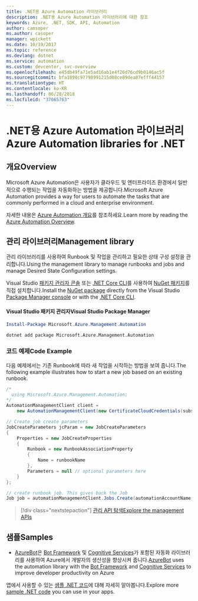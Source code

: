 ```yaml
---
title: .NET용 Azure Automation 라이브러리
description: .NET용 Azure Automation 라이브러리에 대한 참조
keywords: Azure, .NET, SDK, API, Automation
author: camsoper
ms.author: casoper
manager: wpickett
ms.date: 10/19/2017
ms.topic: reference
ms.devlang: dotnet
ms.service: automation
ms.custom: devcenter, svc-overview
ms.openlocfilehash: e45db49fa71e5ad16ab1e4f26d76cd9b0146ac5f
ms.sourcegitcommit: bfa1898c97798991215d08ce89dea87efff44157
ms.translationtype: HT
ms.contentlocale: ko-KR
ms.lasthandoff: 06/28/2018
ms.locfileid: "37065763"
---
```

# <a name="azure-automation-libraries-for-net"></a><span data-ttu-id="dffad-104">.NET용 Azure Automation 라이브러리</span><span class="sxs-lookup"><span data-stu-id="dffad-104">Azure Automation libraries for .NET</span></span>

## <a name="overview"></a><span data-ttu-id="dffad-105">개요</span><span class="sxs-lookup"><span data-stu-id="dffad-105">Overview</span></span>

<span data-ttu-id="dffad-106">Microsoft Azure Automation은 사용자가 클라우드 및 엔터프라이즈 환경에서 일반적으로 수행되는 작업을 자동화하는 방법을 제공합니다.</span><span class="sxs-lookup"><span data-stu-id="dffad-106">Microsoft Azure Automation provides a way for users to automate the tasks that are commonly performed in a cloud and enterprise environment.</span></span> 

<span data-ttu-id="dffad-107">자세한 내용은 [Azure Automation 개요](/azure/automation/automation-intro)를 참조하세요.</span><span class="sxs-lookup"><span data-stu-id="dffad-107">Learn more by reading the [Azure Automation Overview](/azure/automation/automation-intro).</span></span>

## <a name="management-library"></a><span data-ttu-id="dffad-108">관리 라이브러리</span><span class="sxs-lookup"><span data-stu-id="dffad-108">Management library</span></span>

<span data-ttu-id="dffad-109">관리 라이브러리를 사용하여 Runbook 및 작업을 관리하고 필요한 상태 구성 설정을 관리합니다.</span><span class="sxs-lookup"><span data-stu-id="dffad-109">Using the management library to manage runbooks and jobs and manage Desired State Configuration settings.</span></span>

<span data-ttu-id="dffad-110">Visual Studio [패키지 관리자 콘솔][PackageManager] 또는 [.NET Core CLI][DotNetCLI]를 사용하여 [NuGet 패키지](https://www.nuget.org/packages/Microsoft.Azure.Management.Automation)를 직접 설치합니다.</span><span class="sxs-lookup"><span data-stu-id="dffad-110">Install the [NuGet package](https://www.nuget.org/packages/Microsoft.Azure.Management.Automation) directly from the Visual Studio [Package Manager console][PackageManager] or with the [.NET Core CLI][DotNetCLI].</span></span>

#### <a name="visual-studio-package-manager"></a><span data-ttu-id="dffad-111">Visual Studio 패키지 관리자</span><span class="sxs-lookup"><span data-stu-id="dffad-111">Visual Studio Package Manager</span></span>

```powershell
Install-Package Microsoft.Azure.Management.Automation
```

```bash
dotnet add package Microsoft.Azure.Management.Automation
```

### <a name="code-example"></a><span data-ttu-id="dffad-112">코드 예제</span><span class="sxs-lookup"><span data-stu-id="dffad-112">Code Example</span></span>

<span data-ttu-id="dffad-113">다음 예제에서는 기존 Runbook에 따라 새 작업을 시작하는 방법을 보여 줍니다.</span><span class="sxs-lookup"><span data-stu-id="dffad-113">The following example illustrates how to start a new job based on an existing runbook.</span></span>

```csharp
/*
  using Microsoft.Azure.Management.Automation;
*/
AutomationManagementClient client =
    new AutomationManagementClient(new CertificateCloudCredentials(subscriptionId, cert));

// Create job create parameters
JobCreateParameters jcParam = new JobCreateParameters
{
    Properties = new JobCreateProperties
    {
        Runbook = new RunbookAssociationProperty
        {
            Name = runbookName
        },
        Parameters = null // optional parameters here
    }
};

// create runbook job. This gives back the Job
Job job = automationManagementClient.Jobs.Create(automationAccountName, jcParam).Job;
```

> [!div class="nextstepaction"]
> [<span data-ttu-id="dffad-114">관리 API 탐색</span><span class="sxs-lookup"><span data-stu-id="dffad-114">Explore the management APIs</span></span>](/dotnet/api/overview/azure/automation/management)

## <a name="samples"></a><span data-ttu-id="dffad-115">샘플</span><span class="sxs-lookup"><span data-stu-id="dffad-115">Samples</span></span>

* <span data-ttu-id="dffad-116">[AzureBot](https://github.com/Microsoft/AzureBot)은 [Bot Framework](https://docs.microsoft.com/bot-framework/) 및 [Cognitive Services](/cognitive-services)가 포함된 자동화 라이브러리를 사용하여 Azure에서 개발자의 생산성을 향상시켜 줍니다.</span><span class="sxs-lookup"><span data-stu-id="dffad-116">[AzureBot](https://github.com/Microsoft/AzureBot) uses the automation library with the [Bot Framework](https://docs.microsoft.com/bot-framework/) and [Cognitive Services](/cognitive-services) to improve developer productivity on Azure</span></span>

<span data-ttu-id="dffad-117">앱에서 사용할 수 있는 [샘플 .NET 코드](https://azure.microsoft.com/resources/samples/?platform=dotnet)에 대해 자세히 알아봅니다.</span><span class="sxs-lookup"><span data-stu-id="dffad-117">Explore more [sample .NET code](https://azure.microsoft.com/resources/samples/?platform=dotnet) you can use in your apps.</span></span>

[PackageManager]: https://docs.microsoft.com/nuget/tools/package-manager-console
[DotNetCLI]: https://docs.microsoft.com/dotnet/core/tools/dotnet-add-package
